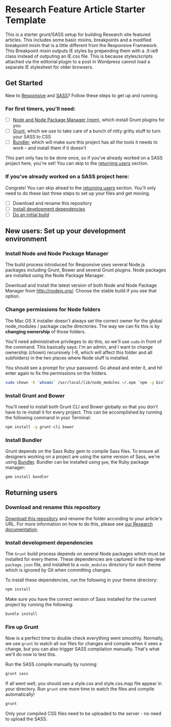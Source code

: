 # Research Feature Article Starter Template

This is a starter grunt/SASS setup for building Research site featured articles.
This includes some basic mixins, breakpoints and a modified breakpoint mixin that
is a little different from the Responsive Framework. This Breakpoint mixin outputs
IE styles by prepending them with a .lt-ie9 class instead of outputing an IE.css file.
This is because styles/scripts attached via the editorial plugin to a post in Wordpress
cannot load a separate IE stylesheet for older browsers.

## Get Started

New to [Responsive](https://github.com/bu-ist/responsive-framework) and [SASS](http://sass-lang.com)? Follow these steps to get up and running.

### For first timers, you'll need:

- [ ] [Node and Node Package Manager (npm)](#install-node-and-node-package-manager), which install Grunt plugins for you
- [ ] [Grunt](#install-grunt-and-bower), which we use to take care of a bunch of nitty gritty stuff to turn your SASS to CSS
- [ ] [Bundler](#install-bundler), which will make sure this project has all the tools it needs to work - and install them if it doesn't

This part only has to be done once, so if you've already worked on a SASS project here, you're set! You can skip to the [returning users](#returning-users) section.

### If you've already worked on a SASS project here:

Congrats! You can skip ahead to the [returning users](#returning-users) section. You'll only need to do these last three steps to set up your files and get moving.

- [ ] Download and rename this repository
- [ ] [Install development dependencies](#install-development-dependencies)
- [ ] [Do an initial build](#fire-up-grunt)

## New users: Set up your development environment

### Install Node and Node Package Manager

The build process introduced for Responsive uses several Node.js packages including Grunt, Bower and several Grunt plugins. Node packages are installed using the Node Package Manager.

Download and install the latest version of both Node and Node Package Manager from http://nodejs.org/. Choose the stable build if you see that option.

### Change permissions for Node folders

The Mac OS X installer doesn't always set the correct owner for the global node_modules / package cache directories. The way we can fix this is by **changing ownership** of those folders.

You'll need administrative privileges to do this, so we'll use `sudo` in front of the command. This basically says: I'm an admin, and I want to change ownership (chown) recursively (-R, which will affect this folder and all subfolders) in the two places where Node stuff is installed.

You should see a prompt for your password. Go ahead and enter it, and hit enter again to fix the permissions on the folders.

```bash
sudo chown -R `whoami` /usr/local/lib/node_modules ~/.npm `npm -g bin`
```

### Install Grunt and Bower

You'll need to install both Grunt CLI and Bower globally so that you don't have to re-install it for every project. This can be accomplished by running the following command in your Terminal:

```bash
npm install -g grunt-cli bower
```

### Install Bundler

Grunt depends on the Sass Ruby gem to compile Sass files. To ensure all designers working on a project are using the same version of Sass, we're using [Bundler](http://bundler.io). Bundler can be installed using `gem`, the Ruby package manager:

```bash
gem install bundler
```

## Returning users

### Download and rename this repository

[Download this repository](https://github.com/bu-ist/r-research-feature-article-starter/archive/master.zip) and rename the folder according to your article's URL. For more information on how to do this, please see [our Research documentation](http://developer.bu.edu/webteam/design/research/).

### Install development dependencies

The `Grunt` build process depends on several Node packages which must be installed for every theme. These dependencies are captured in the top-level `package.json` file, and installed to a `node_modules` directory for each theme which is ignored by Git when committing changes.

To install these dependencies, run the following in your theme directory:
```bash
npm install
```

Make sure you have the correct version of Sass installed for the current project by running the following:

```bash
bundle install
```

### Fire up Grunt

Now is a perfect time to double check everything went smoothly. Normally, we use `grunt` to watch all our files for changes and compile when it sees a change, but you can also trigger SASS compilation manually. That's what we'll do now to test this.

Run the SASS compile manually by running:

```bash
grunt sass
```

If all went well, you should see a style.css and style.css.map file appear in your directory. Run `grunt` one more time to watch the files and compile automatically!

```bash
grunt
```

Only your compiled CSS files need to be uploaded to the server - no need to upload the SASS.